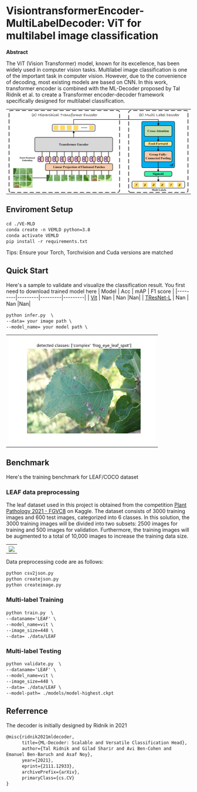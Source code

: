 # VisiontransformerEncoder-MultiLabelDecoder: ViT for multilabel image classification



**Abstract**

The ViT (Vision Transformer) model, known for its excellence, has been widely used in computer vision tasks. Multilabel image classification is one of the important task in computer vision. However, due to the convenience of decoding, most existing models are based on CNN. In this work, transformer encoder is combined with the ML-Decoder proposed by Tal Ridnik et al. to create a Transformer encoder-decoder framework specifically designed for multilabel classification.



<p align="center">
 <table class="tg">
  <tr>
    <td class="tg-c3ow"><img src="./pictures/VEMLD.png" align="center" width="700"></td>
  </tr>
</table>
</p>

## Enviroment Setup
```
cd ./VE-MLD
conda create -n VEMLD python=3.8
conda activate VEMLD
pip install -r requirements.txt
```
Tips: Ensure your Torch, Torchvision and Cuda versions are matched
## Quick Start
Here's a sample to validate and visualize the classification result. 
You first need to download trained model here
| Model | Acc | mAP | F1 score |
|---------|---------|---------|---------|
| [Vit](https://www.bilibili.com/video/BV1yu4y1r7mL/?spm_id_from=333.337.search-card.all.click&vd_source=c8f9833ce68dee82709541fca8bf79ad) | Nan | Nan |Nan|
| [TResNet-L](https://www.bilibili.com/video/BV1yu4y1r7mL/?spm_id_from=333.337.search-card.all.click&vd_source=c8f9833ce68dee82709541fca8bf79ad) | Nan | Nan |Nan|
```
python infer.py  \
--data= your image path \
--model_name= your model path \
```
<p align="center">
 <table class="tg">
  <tr>
    <td class="tg-c3ow"><img src="./pictures/leaf.png" align="center" width="400" ></td>
  </tr>
</table>
</p>

## Benchmark  

Here's the training benchmark for LEAF/COCO dataset

### LEAF data preprocessing
The leaf dataset used in this project is obtained from the competition [Plant Pathology 2021 - FGVC8](https://www.kaggle.com/competitions/plant-pathology-2021-fgvc8/leaderboard) on Kaggle. The dataset consists of 3000 training images and 600 test images, categorized into 6 classes. In this solution, the 3000 training images will be divided into two subsets: 2500 images for training and 500 images for validation. Furthermore, the training images will be augmented to a total of 10,000 images to increase the training data size.

<p align="center">
 <table class="tg">
  <tr>
    <td class="tg-c3ow"><img src="./pictures/dataprocess.png" align="center" width="1000" ></td>
  </tr>
</table>
</p>

Data preprocessing code are as follows:
```
python csv2json.py
python createjson.py
python createimage.py
```
### Multi-label Training 

```
python train.py  \
--dataname='LEAF' \
--model_name=vit \
--image_size=448 \
--data= ./data/LEAF
```

### Multi-label Testing

```
python validate.py  \
--dataname='LEAF' \
--model_name=vit \
--image_size=448 \
--data= ./data/LEAF \
--model-path= ./models/model-highest.ckpt
```

## Referrence
The decoder is initially designed by Ridnik in 2021
```
@misc{ridnik2021mldecoder,
      title={ML-Decoder: Scalable and Versatile Classification Head}, 
      author={Tal Ridnik and Gilad Sharir and Avi Ben-Cohen and Emanuel Ben-Baruch and Asaf Noy},
      year={2021},
      eprint={2111.12933},
      archivePrefix={arXiv},
      primaryClass={cs.CV}
}
```
